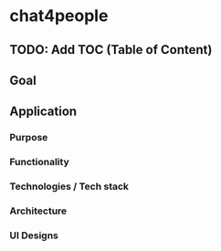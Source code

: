# chat4people

## TODO: Add TOC (Table of Content)

## Goal

## Application

### Purpose

### Functionality

### Technologies / Tech stack

### Architecture

### UI Designs
